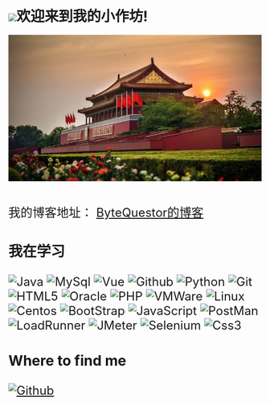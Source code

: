 <h1><img src="https://emojis.slackmojis.com/emojis/images/1531849430/4246/blob-sunglasses.gif?1531849430" width="30"/>欢迎来到我的小作坊!</h1>

<div style="display:flex;align-items:center;justify-content:center;"><img src="README.assets/licensed-image.jpg"></div>

<p>
    <font font size="5">
      <br>我的博客地址： 
      <a href="https://bytequestor.github.io" target="_blank">ByteQuestor的博客</a>
</p>

<h3>我在学习</h3>
<p>
  <img alt="Java" src="https://img.shields.io/badge/-Java-F9A03C?style=flat-square&logo=OpenJDK&logoColor=white" />
   <img alt="MySql" src="https://img.shields.io/badge/-MySql-EC4A3F?style=flat-square&logo=MySql&logoColor=white" />
  <img alt="Vue" src="https://img.shields.io/badge/-Vue-46a2f1?style=flat-square&logo=Vue.js&logoColor=white" />
  <img alt="Github" src="https://img.shields.io/badge/-github-5849BE?style=flat-square&logo=github&logoColor=white" />
  <img alt="Python" src="https://img.shields.io/badge/-python-B7178C?style=flat-square&logo=python&logoColor=white" />
  <img alt="Git" src="https://img.shields.io/badge/-Git-F05032?style=flat-square&logo=git&logoColor=white" />
  <img alt="HTML5" src="https://img.shields.io/badge/-HTML5-E34F26?style=flat-square&logo=html5&logoColor=white" />
  <img alt="Oracle" src="https://img.shields.io/badge/-Oracle-EC4A3F?style=flat-square&logo=oracle&logoColor=white" />
  <img alt="PHP" src="https://img.shields.io/badge/-PHP-461f76?style=flat-square&logo=PHP&logoColor=white" />
  <img alt="VMWare" src="https://img.shields.io/badge/-VMWare-d32bdd?style=flat-square&logo=PHP&logoColor=white" />
  <img alt="Linux" src="https://img.shields.io/badge/-Linux-2b40dd?style=flat-square&logo=linux&logoColor=white" />
  <img alt="Centos" src="https://img.shields.io/badge/-Centos-501554?style=flat-square&logo=centos&logoColor=white" />
  <img alt="BootStrap" src="https://img.shields.io/badge/-BootStrap-b058b5?style=flat-square&logo=bootstrap&logoColor=white" />
  <img alt="JavaScript" src="https://img.shields.io/badge/-JavaScript-150808?style=flat-square&logo=JavaScript&logoColor=white" />
  <img alt="PostMan" src="https://img.shields.io/badge/-PostMan-FFA500?style=flat-square&logo=Postman&logoColor=white" />
  <img alt="LoadRunner" src="https://img.shields.io/badge/-LoadRunner-87CEEB?style=flat-square&logo=OpenText&logoColor=white" />
  <img alt="JMeter" src="https://img.shields.io/badge/-JMeter-CD5C5C?style=flat-square&logo=Apache&logoColor=white" />
  <img alt="Selenium" src="https://img.shields.io/badge/-Selenium-00FF00?style=flat-square&logo=Selenium&logoColor=white" />
   <img alt="Css3" src="https://img.shields.io/badge/-Css3-0000FF?style=flat-square&logo=Css3&logoColor=white" />
</p>
<h3>Where to find me</h3>
<p>
  <a href="https://github.com/alonelovely/" target="_blank">
  <img alt="Github" src="https://img.shields.io/badge/GitHub-%2312100E.svg?&style=for-the-badge&logo=Github&logoColor=white" />
  </a> 
</p>
